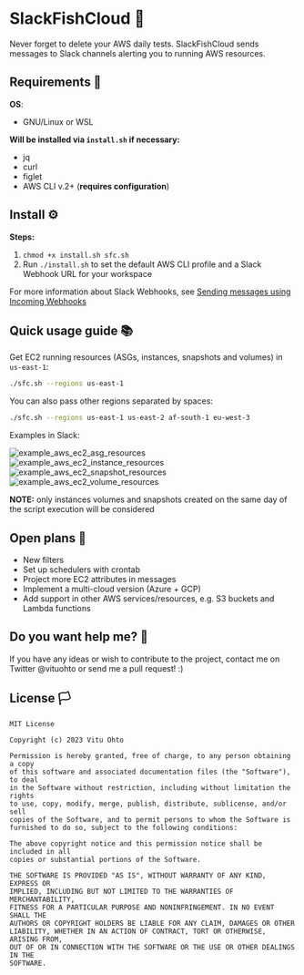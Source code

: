 # SlackFishCloud 🐠
Never forget to delete your AWS daily tests. SlackFishCloud sends messages to Slack channels alerting you to running AWS resources.

## Requirements 🔗
<b>OS</b>:
- GNU/Linux or WSL

<b>Will be installed via `install.sh` if necessary:</b>
- jq
- curl
- figlet
- AWS CLI v.2+ (<b>requires configuration</b>)

## Install ⚙️
<b>Steps:</b>
1. `chmod +x install.sh sfc.sh`
2. Run `./install.sh` to set the default AWS CLI profile and a Slack Webhook URL for your workspace

For more information about Slack Webhooks, see <a href="https://api.slack.com/messaging/webhooks" target="_blank">Sending messages using Incoming Webhooks</a>

## Quick usage guide 📚
Get EC2 running resources (ASGs, instances, snapshots and volumes) in `us-east-1`:
```bash
./sfc.sh --regions us-east-1
```

You can also pass other regions separated by spaces:
```bash
./sfc.sh --regions us-east-1 us-east-2 af-south-1 eu-west-3
```

Examples in Slack:

![example_aws_ec2_asg_resources](https://user-images.githubusercontent.com/68431603/220462527-a7312139-2f48-4890-873c-f47da05fa834.jpg)
![example_aws_ec2_instance_resources](https://user-images.githubusercontent.com/68431603/220462534-136893ba-09cf-4f5b-b0ed-4a09666b3536.jpg)
![example_aws_ec2_snapshot_resources](https://user-images.githubusercontent.com/68431603/220462536-c87fbe30-262d-4660-9253-0405f3c96395.jpg)
![example_aws_ec2_volume_resources](https://user-images.githubusercontent.com/68431603/220462537-1f2094e7-cfb2-424a-a978-cf28ff604054.jpg)

<b>NOTE:</b> only instances volumes and snapshots created on the same day of the script execution will be considered

## Open plans 📌
- New filters
- Set up schedulers with crontab
- Project more EC2 attributes in messages
- Implement a multi-cloud version (Azure + GCP)
- Add support in other AWS services/resources, e.g. S3 buckets and Lambda functions

## Do you want help me? 👥
If you have any ideas or wish to contribute to the project, contact me on Twitter @vituohto or send me a pull request! :)

## License 🏳️
```
MIT License

Copyright (c) 2023 Vitu Ohto

Permission is hereby granted, free of charge, to any person obtaining a copy
of this software and associated documentation files (the "Software"), to deal
in the Software without restriction, including without limitation the rights
to use, copy, modify, merge, publish, distribute, sublicense, and/or sell
copies of the Software, and to permit persons to whom the Software is
furnished to do so, subject to the following conditions:

The above copyright notice and this permission notice shall be included in all
copies or substantial portions of the Software.

THE SOFTWARE IS PROVIDED "AS IS", WITHOUT WARRANTY OF ANY KIND, EXPRESS OR
IMPLIED, INCLUDING BUT NOT LIMITED TO THE WARRANTIES OF MERCHANTABILITY,
FITNESS FOR A PARTICULAR PURPOSE AND NONINFRINGEMENT. IN NO EVENT SHALL THE
AUTHORS OR COPYRIGHT HOLDERS BE LIABLE FOR ANY CLAIM, DAMAGES OR OTHER
LIABILITY, WHETHER IN AN ACTION OF CONTRACT, TORT OR OTHERWISE, ARISING FROM,
OUT OF OR IN CONNECTION WITH THE SOFTWARE OR THE USE OR OTHER DEALINGS IN THE
SOFTWARE.
```
